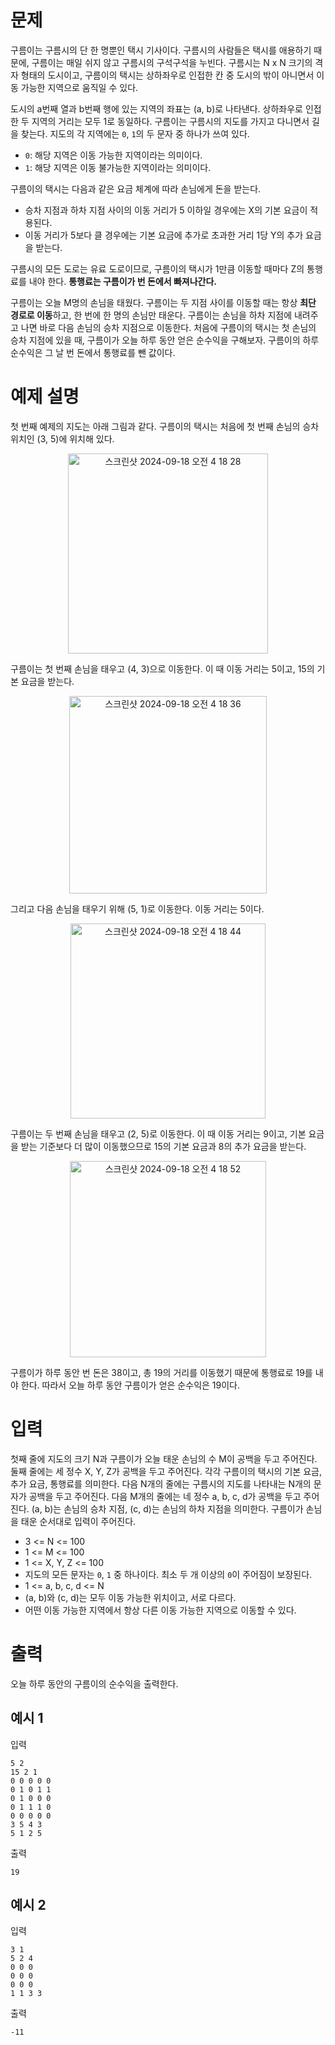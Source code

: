 # 문제

구름이는 구름시의 단 한 명뿐인 택시 기사이다. 구름시의 사람들은 택시를 애용하기 때문에, 구름이는 매일 쉬지 않고 구름시의 구석구석을 누빈다. 구름시는 N x N 크기의 격자 형태의 도시이고, 구름이의 택시는 상하좌우로 인접한 칸 중 도시의 밖이 아니면서 이동 가능한 지역으로 움직일 수 있다.

도시의 a번째 열과 b번째 행에 있는 지역의 좌표는 (a, b)로 나타낸다. 상하좌우로 인접한 두 지역의 거리는 모두 1로 동일하다. 구름이는 구름시의 지도를 가지고 다니면서 길을 찾는다. 지도의 각 지역에는 `0`, `1`의 두 문자 중 하나가 쓰여 있다.

- `0`: 해당 지역은 이동 가능한 지역이라는 의미이다.
- `1`: 해당 지역은 이동 불가능한 지역이라는 의미이다.

구름이의 택시는 다음과 같은 요금 체계에 따라 손님에게 돈을 받는다.

- 승차 지점과 하차 지점 사이의 이동 거리가 5 이하일 경우에는 X의 기본 요금이 적용된다.
- 이동 거리가 5보다 클 경우에는 기본 요금에 추가로 초과한 거리 1당 Y의 추가 요금을 받는다.

구름시의 모든 도로는 유료 도로이므로, 구름이의 택시가 1만큼 이동할 때마다 Z의 통행료를 내야 한다. **통행료는 구름이가 번 돈에서 빠져나간다.**

구름이는 오늘 M명의 손님을 태웠다. 구름이는 두 지점 사이를 이동할 때는 항상 **최단 경로로 이동**하고, 한 번에 한 명의 손님만 태운다. 구름이는 손님을 하차 지점에 내려주고 나면 바로 다음 손님의 승차 지점으로 이동한다. 처음에 구름이의 택시는 첫 손님의 승차 지점에 있을 때, 구름이가 오늘 하루 동안 얻은 순수익을 구해보자. 구름이의 하루 순수익은 그 날 번 돈에서 통행료를 뺀 값이다.

# 예제 설명

첫 번째 예제의 지도는 아래 그림과 같다. 구름이의 택시는 처음에 첫 번째 손님의 승차 위치인 (3, 5)에 위치해 있다.

<div align="center">
  <img width="320" alt="스크린샷 2024-09-18 오전 4 18 28" src="https://github.com/user-attachments/assets/3ed406ca-f048-4c6c-ae08-fefe42ce492b">
</div>

구름이는 첫 번째 손님을 태우고 (4, 3)으로 이동한다. 이 때 이동 거리는 5이고, 15의 기본 요금을 받는다.

<div align="center">
  <img width="316" alt="스크린샷 2024-09-18 오전 4 18 36" src="https://github.com/user-attachments/assets/9dcedfba-3934-4186-a32e-a62b0600d02f">
</div>

그리고 다음 손님을 태우기 위해 (5, 1)로 이동한다. 이동 거리는 5이다.

<div align="center">
  <img width="312" alt="스크린샷 2024-09-18 오전 4 18 44" src="https://github.com/user-attachments/assets/4fdea749-1373-4374-bd66-728e2b75bbf0">
</div>

구름이는 두 번째 손님을 태우고 (2, 5)로 이동한다. 이 때 이동 거리는 9이고, 기본 요금을 받는 기준보다 더 많이 이동했으므로 15의 기본 요금과 8의 추가 요금을 받는다.

<div align="center">
  <img width="314" alt="스크린샷 2024-09-18 오전 4 18 52" src="https://github.com/user-attachments/assets/29c49190-0e0d-497b-91b5-47b8baca6f25">
</div>

구름이가 하루 동안 번 돈은 38이고, 총 19의 거리를 이동했기 때문에 통행료로 19를 내야 한다. 따라서 오늘 하루 동안 구름이가 얻은 순수익은 19이다.

# 입력

첫째 줄에 지도의 크기 N과 구름이가 오늘 태운 손님의 수 M이 공백을 두고 주어진다.
둘째 줄에는 세 정수 X, Y, Z가 공백을 두고 주어진다. 각각 구름이의 택시의 기본 요금, 추가 요금, 통행료를 의미한다.
다음 N개의 줄에는 구름시의 지도를 나타내는 N개의 문자가 공백을 두고 주어진다.
다음 M개의 줄에는 네 정수 a, b, c, d가 공백을 두고 주어진다. (a, b)는 손님의 승차 지점, (c, d)는 손님의 하차 지점을 의미한다. 구름이가 손님을 태운 순서대로 입력이 주어진다.

- 3 <= N <= 100
- 1 <= M <= 100
- 1 <= X, Y, Z <= 100
- 지도의 모든 문자는 `0`, `1` 중 하나이다. 최소 두 개 이상의 `0`이 주어짐이 보장된다.
- 1 <= a, b, c, d <= N
- (a, b)와 (c, d)는 모두 이동 가능한 위치이고, 서로 다르다.
- 어떤 이동 가능한 지역에서 항상 다른 이동 가능한 지역으로 이동할 수 있다.

# 출력

오늘 하루 동안의 구름이의 순수익을 출력한다.

## 예시 1

입력

```
5 2
15 2 1
0 0 0 0 0
0 1 0 1 1
0 1 0 0 0
0 1 1 1 0
0 0 0 0 0
3 5 4 3
5 1 2 5
```

출력

```
19
```

## 예시 2

입력

```
3 1
5 2 4
0 0 0
0 0 0
0 0 0
1 1 3 3
```

출력

```
-11
```
